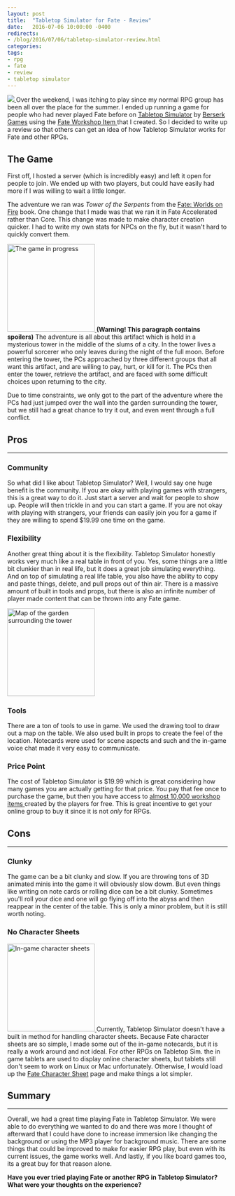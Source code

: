 ```yaml
---
layout: post
title:  "Tabletop Simulator for Fate - Review"
date:   2016-07-06 10:00:00 -0400 
redirects: 
- /blog/2016/07/06/tabletop-simulator-review.html
categories: 
tags: 
- rpg
- fate
- review
- tabletop simulator
---
```


[<img src="http://berserk-games.com/new/wp-content/uploads/2015/02/TTS-Trans350.png" class="right" />
](http://berserk-games.com/tabletop-simulator/)
Over the weekend, I was itching to play since my normal RPG group has been all over
the place for the summer. I ended up running a game for people who had never played 
Fate before on [Tabletop Simulator](http://berserk-games.com/tabletop-simulator/) by 
[Berserk Games](http://berserk-games.com/) using the [Fate Workshop Item
](http://steamcommunity.com/sharedfiles/filedetails/?id=599419364&searchtext=fate) 
that I created. So I decided to write up a review so that others can get an idea of
how Tabletop Simulator works for Fate and other RPGs.<!--more-->

## The Game

First off, I hosted a server (which is incredibly easy) and left it open for people
to join. We ended up with two players, but could have easily had more if I was willing
to wait a little longer. 

The adventure we ran was *Tower of the Serpents* from the 
[Fate: Worlds on Fire](http://www.evilhat.com/home/fate-worlds-volume-one-worlds-on-fire/)
book. One change that I made was that we ran it in Fate Accelerated rather than Core.
This change was made to make character creation quicker. I had to write my own stats 
for NPCs on the fly, but it wasn't hard to quickly convert them.

[<img src="{{site.url}}/images/tabletop-sim-2.png" width="200" class="left" 
alt="The game in progress" />
]({{site.url}}/images/tabletop-sim-2.png)
**(Warning! This paragraph contains spoilers)** The adventure is all about this artifact 
which is held in a mysterious tower in the middle of the slums of a city. In the tower
lives a powerful sorcerer who only leaves during the night of the full moon. Before 
entering the tower, the PCs approached by three different groups that all want this 
artifact, and are willing to pay, hurt, or kill for it. The PCs then enter the tower,
retrieve the artifact, and are faced with some difficult choices upon returning to the
city.

Due to time constraints, we only got to the part of the adventure where the PCs had
just jumped over the wall into the garden surrounding the tower, but we still had a 
great chance to try it out, and even went through a full conflict.

## Pros
---

### Community

So what did I like about Tabletop Simulator? Well, I would say one huge benefit is 
the community. If you are okay with playing games with strangers, this is a great 
way to do it. Just start a server and wait for people to show up. People will then 
trickle in and you can start a game. If you are not okay with playing with strangers,
your friends can easily join you for a game if they are willing to spend $19.99 one 
time on the game.

### Flexibility

Another great thing about it is the flexibility. Tabletop Simulator honestly works
very much like a real table in front of you. Yes, some things are a little bit 
clunkier than in real life, but it does a great job simulating everything. And on 
top of simulating a real life table, you also have the ability to copy and paste 
things, delete, and pull props out of thin air. There is a massive amount of built
in tools and props, but there is also an infinite number of player made content that
can be thrown into any Fate game.

[<img src="{{site.url}}/images/tabletop-sim-1.png" width="200" class="right" 
alt="Map of the garden surrounding the tower" />
]({{site.url}}/images/tabletop-sim-1.png)

### Tools

There are a ton of tools to use in game. We used the drawing tool to draw out a map
on the table. We also used built in props to create the feel of the location. 
Notecards were used for scene aspects and such and the in-game voice chat made it very
easy to communicate. 

### Price Point

The cost of Tabletop Simulator is $19.99 which is great considering how many games
you are actually getting for that price. You pay that fee once to purchase the game,
but then you have access to [almost 10,000 workshop items
](http://steamcommunity.com/workshop/browse/?appid=286160&browsesort=trend&section=readytouseitems&actualsort=trend&p=1&days=7) 
created by the players for free. This is great incentive to get your online group to buy it
since it is not *only* for RPGs.

## Cons
---

### Clunky

The game can be a bit clunky and slow. If you are throwing tons of 3D animated minis
into the game it will obviously slow dowm. But even things like writing on note cards
or rolling dice can be a bit clunky. Sometimes you'll roll your dice and one will go
flying off into the abyss and then reappear in the center of the table. This is only
a minor problem, but it is still worth noting.

### No Character Sheets


[<img src="http://images.akamai.steamusercontent.com/ugc/365156556363283217/3570274E13ABBC88423D83362036663A6E356E6B/" 
width="200" class="left" alt="In-game character sheets" />
](http://images.akamai.steamusercontent.com/ugc/365156556363283217/3570274E13ABBC88423D83362036663A6E356E6B/)
Currently, Tabletop Simulator doesn't have a built in method for handling character
sheets. Because Fate character sheets are so simple, I made some out of the in-game
notecards, but it is really a work around and not ideal. For other RPGs on Tabletop
Sim. the in game tablets are used to display online character sheets, but tablets 
still don't seem to work on Linux or Mac unfortunately. Otherwise, I would load up
the [Fate Character Sheet](http://nathanhare.net/rpg/fatecore/) page and make things 
a lot simpler.

## Summary
---

Overall, we had a great time playing Fate in Tabletop Simulator. We were able to do 
everything we wanted to do and there was more I thought of afterward that I could 
have done to increase immersion like changing the background or using the MP3 
player for background music. There are some things that could be improved to make
for easier RPG play, but even with its current issues, the game works well. And 
lastly, if you like board games too, its a great buy for that reason alone.

**Have you ever tried playing Fate or another RPG in Tabletop Simulator? What were
your thoughts on the experience?**
